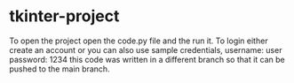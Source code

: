 # tkinter-project
To open the project open the code.py file and the run it. To login either create an account or you can also use sample credentials,
username: user 
password: 1234
this code was written in a different branch so that it can be pushed to the main branch.
